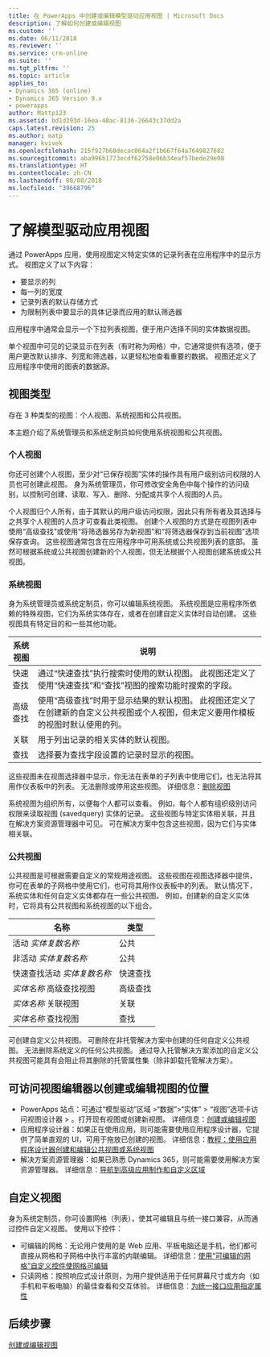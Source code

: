 ```yaml
---
title: 在 PowerApps 中创建或编辑模型驱动应用视图 | Microsoft Docs
description: 了解如何创建或编辑视图
ms.custom: ''
ms.date: 06/11/2018
ms.reviewer: ''
ms.service: crm-online
ms.suite: ''
ms.tgt_pltfrm: ''
ms.topic: article
applies_to:
- Dynamics 365 (online)
- Dynamics 365 Version 9.x
- powerapps
author: Mattp123
ms.assetid: bd1d393d-16ea-40ac-8136-26643c37dd2a
caps.latest.revision: 25
ms.author: matp
manager: kvivek
ms.openlocfilehash: 215f927b68decac864a2f1b667f64a7649827682
ms.sourcegitcommit: aba996b1773ecdf62758e06b34eaf57bede29e08
ms.translationtype: HT
ms.contentlocale: zh-CN
ms.lasthandoff: 08/08/2018
ms.locfileid: "39668796"
---
```

# <a name="understand-model-driven-app-views"></a>了解模型驱动应用视图

<a name="BKMK_CreatingAndEditingViews"></a>   

通过 PowerApps 应用，使用视图定义特定实体的记录列表在应用程序中的显示方式。 视图定义了以下内容：

- 要显示的列
- 每一列的宽度
- 记录列表的默认存储方式
- 为限制列表中要显示的具体记录而应用的默认筛选器

应用程序中通常会显示一个下拉列表视图，便于用户选择不同的实体数据视图。

单个视图中可见的记录显示在列表（有时称为网格）中，它通常提供有选项，便于用户更改默认排序、列宽和筛选器，以更轻松地查看重要的数据。 视图还定义了应用程序中使用的图表的数据源。  
  
## <a name="types-of-views"></a>视图类型  
  
存在 3 种类型的视图：个人视图、系统视图和公共视图。

本主题介绍了系统管理员和系统定制员如何使用系统视图和公共视图。 
  
### <a name="personal-views"></a>个人视图  
  
 你还可创建个人视图，至少对“已保存视图”实体的操作具有用户级别访问权限的人员也可创建此视图。 身为系统管理员，你可修改安全角色中每个操作的访问级别，以控制可创建、读取、写入、删除、分配或共享个人视图的人员。

个人视图归个人所有，由于其默认的用户级访问权限，因此只有所有者及其选择与之共享个人视图的人员才可查看此类视图。 创建个人视图的方式是在视图列表中使用“高级查找”或使用“将筛选器另存为新视图”和“将筛选器保存到当前视图”选项保存查询。 这些视图通常包含在应用程序中可用系统或公共视图列表的底部。 虽然可根据系统或公共视图创建新的个人视图，但无法根据个人视图创建系统或公共视图。
  
### <a name="system-views"></a>系统视图
身为系统管理员或系统定制员，你可以编辑系统视图。 系统视图是应用程序所依赖的特殊视图，它们为系统实体存在，或者在创建自定义实体时自动创建。 这些视图具有特定目的和一些其他功能。 


|系统视图  |说明  |
|---------|---------|
|快速查找     | 通过“快速查找”执行搜索时使用的默认视图。 此视图还定义了使用“快速查找”和“查找”视图的搜索功能时搜索的字段。        |
|高级查找     |  使用“高级查找”时用于显示结果的默认视图。 此视图还定义了在创建新的自定义公共视图或个人视图，但未定义要用作模板的视图时默认使用的列。       |
|关联     |  用于列出记录的相关实体的默认视图。       |
|查找     | 选择要为查找字段设置的记录时显示的视图。        |

这些视图未在视图选择器中显示，你无法在表单的子列表中使用它们，也无法将其用作仪表板中的列表。 无法删除或停用这些视图。 详细信息：[删除视图](remove-views.md)

系统视图为组织所有，以便每个人都可以查看。 例如，每个人都有组织级别访问权限来读取视图 (savedquery) 实体的记录。 这些视图与特定实体相关联，并且在解决方案资源管理器中可见。 可在解决方案中包含这些视图，因为它们与实体相关联。

### <a name="public-views"></a>公共视图

公共视图是可根据需要自定义的常规用途视图。 这些视图在视图选择器中提供，你可在表单的子网格中使用它们，也可将其用作仪表板中的列表。 默认情况下，系统实体和任何自定义实体都存在一些公共视图。 例如，创建新的自定义实体时，它将具有公共视图和系统视图的以下组合。


|名称  |类型  |
|---------|---------|
|活动 *实体复数名称*     |  公共       |
|非活动 *实体复数名称*    |  公共       |
|快速查找活动 *实体复数名称*     | 快速查找        |
|*实体名称* 高级查找视图     | 高级查找        |
|*实体名称* 关联视图     |  关联       |
|*实体名称* 查找视图     | 查找        |

可创建自定义公共视图。 可删除在非托管解决方案中创建的任何自定义公共视图。 无法删除系统定义的任何公共视图。 通过导入托管解决方案添加的自定义公共视图可能具有会阻止将其删除的托管属性集（除非卸载托管解决方案）。

## <a name="places-where-you-can-access-the-view-editor-to-create-or-edit-views"></a>可访问视图编辑器以创建或编辑视图的位置

- PowerApps 站点：可通过“模型驱动”区域 >“数据”>“实体” > “视图”选项卡访问视图设计器 > 。打开现有视图或创建新视图。 详细信息：[创建或编辑视图](create-and-edit-views.md)
- 应用程序设计器：如果正在使用应用，则可能需要使用应用程序设计器，它提供了简单直观的 UI，可用于拖放已创建的视图。 详细信息：[教程：使用应用程序设计器创建和编辑公共视图或系统视图](create-edit-views-app-designer.md)
- 解决方案资源管理器：如果已熟悉 Dynamics 365，则可能需要使用解决方案资源管理器。 详细信息：[导航到高级应用制作和自定义区域](advanced-navigation.md#solution-explorer)
 
## <a name="customize-views"></a>自定义视图

身为系统定制员，你可设置网格（列表），使其可编辑且与统一接口兼容，从而通过控件自定义视图。 使用以下控件：

- 可编辑的网格：无论用户使用的是 Web 应用、平板电脑还是手机，他们都可直接从网格和子网格中执行丰富的内联编辑。 详细信息：[使用“可编辑的网格”自定义控件使网格可编辑](make-grids-lists-editable-custom-control.md)
- 只读网格：按照响应式设计原则，为用户提供适用于任何屏幕尺寸或方向（如手机和平板电脑）的最佳查看和交互体验。 详细信息：[为统一接口应用指定属性](specify-properties-for-unified-interface-apps.md)

## <a name="next-steps"></a>后续步骤

[创建或编辑视图](create-and-edit-views.md)
